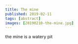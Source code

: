 ```yaml
---
title: The mine
published: 2019-02-11
tags: [abstract]
images: [20190210-the-mine.jpg]
---
```


the mine is a watery pit
